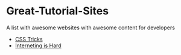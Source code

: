 # Great-Tutorial-Sites
A list with awesome websites with awesome content for developers

* [CSS Tricks](https://css-tricks.com/)
* [Interneting is Hard](https://internetingishard.com/)
